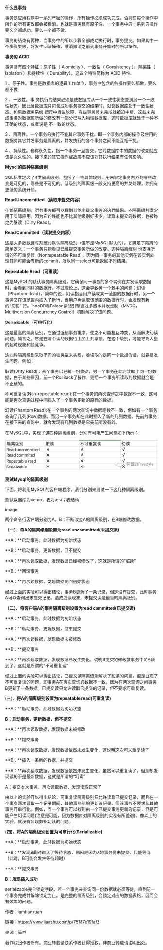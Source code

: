**什么是事务**

事务是应用程序中一系列严密的操作，所有操作必须成功完成，否则在每个操作中所作的所有更改都会被撤消。也就是事务具有原子性，一个事务中的一系列的操作要么全部成功，要么一个都不做。

事务的结束有两种，当事务中的所以步骤全部成功执行时，事务提交。如果其中一个步骤失败，将发生回滚操作，撤消撤消之前到事务开始时的所以操作。

**事务的 ACID**

事务具有四个特征：原子性（ Atomicity ）、一致性（ Consistency ）、隔离性（ Isolation ）和持续性（ Durability）。这四个特性简称为 ACID 特性。

1 、原子性。事务是数据库的逻辑工作单位，事务中包含的各操作要么都做，要么都不做

2 、一致性。事 务执行的结果必须是使数据库从一个一致性状态变到另一个一致性状态。因此当数据库只包含成功事务提交的结果时，就说数据库处于一致性状态。如果数据库系统 运行中发生故障，有些事务尚未完成就被迫中断，这些未完成事务对数据库所做的修改有一部分已写入物理数据库，这时数据库就处于一种不正确的状态，或者说是 不一致的状态。

3 、隔离性。一个事务的执行不能其它事务干扰。即一个事务内部的操作及使用的数据对其它并发事务是隔离的，并发执行的各个事务之间不能互相干扰。

4 、持续性。也称永久性，指一个事务一旦提交，它对数据库中的数据的改变就应该是永久性的。接下来的其它操作或故障不应该对其执行结果有任何影响。

 

**Mysql的四种隔离级别**

SQL标准定义了4类隔离级别，包括了一些具体规则，用来限定事务内外的哪些改变是可见的，哪些是不可见的。低级别的隔离级一般支持更高的并发处理，并拥有更低的系统开销。

**Read Uncommitted（读取未提交内容）**

在该隔离级别，所有事务都可以看到其他未提交事务的执行结果。本隔离级别很少用于实际应用，因为它的性能也不比其他级别好多少。读取未提交的数据，也被称之为脏读（Dirty Read）。

**Read Committed（读取提交内容）**

这是大多数数据库系统的默认隔离级别（但不是MySQL默认的）。它满足了隔离的简单定义：一个事务只能看见已经提交事务所做的改变。这种隔离级别 也支持所谓的不可重复读（Nonrepeatable Read），因为同一事务的其他实例在该实例处理其间可能会有新的commit，所以同一select可能返回不同结果。

**Repeatable Read（可重读）**

这是MySQL的默认事务隔离级别，它确保同一事务的多个实例在并发读取数据时，会看到同样的数据行。不过理论上，这会导致另一个棘手的问题：幻读 （Phantom Read）。简单的说，幻读指当用户读取某一范围的数据行时，另一个事务又在该范围内插入了新行，当用户再读取该范围的数据行时，会发现有新的“幻影” 行。InnoDB和Falcon存储引擎通过多版本并发控制（MVCC，Multiversion Concurrency Control）机制解决了该问题。

**Serializable（可串行化）**

这是最高的隔离级别，它通过强制事务排序，使之不可能相互冲突，从而解决幻读问题。简言之，它是在每个读的数据行上加上共享锁。在这个级别，可能导致大量的超时现象和锁竞争。

这四种隔离级别采取不同的锁类型来实现，若读取的是同一个数据的话，就容易发生问题。例如：

脏读(Drity Read)：某个事务已更新一份数据，另一个事务在此时读取了同一份数据，由于某些原因，前一个RollBack了操作，则后一个事务所读取的数据就会是不正确的。

不可重复读(Non-repeatable read):在一个事务的两次查询之中数据不一致，这可能是两次查询过程中间插入了一个事务更新的原有的数据。

幻读(Phantom Read):在一个事务的两次查询中数据笔数不一致，例如有一个事务查询了几列(Row)数据，而另一个事务却在此时插入了新的几列数据，先前的事务在接下来的查询中，就会发现有几列数据是它先前所没有的。

在MySQL中，实现了这四种隔离级别，分别有可能产生问题如下所示：

![img](.pics/clip_image001-1598928083722.png)

 

 

**测试Mysql的隔离级别**

下面，将利用MySQL的客户端程序，我们分别来测试一下这几种隔离级别。

测试数据库为demo，表为test；表结构：

image

两个命令行客户端分别为A，B；不断改变A的隔离级别，在B端修改数据。

**（一）、将A的隔离级别设置为read uncommitted(未提交读)**

 

**A：**启动事务，此时数据为初始状态

**B：**启动事务，更新数据，但不提交

**A：**再次读取数据，发现数据已经被修改了，这就是所谓的“脏读”

**B：**回滚事务

**A：**再次读数据，发现数据变回初始状态

 

经过上面的实验可以得出结论，事务B更新了一条记录，但是没有提交，此时事务A可以查询出未提交记录。造成脏读现象。未提交读是最低的隔离级别。

 

**（二）、将客户端A的事务隔离级别设置为read committed(已提交读)**

 

**A：**启动事务，此时数据为初始状态

**B：**启动事务，更新数据，但不提交

**A：**再次读数据，发现数据未被修改

**B：**提交事务

**A：**再次读取数据，发现数据已发生变化，说明B提交的修改被事务中的A读到了，这就是所谓的“不可重复读”

 

经过上面的实验可以得出结论，已提交读隔离级别解决了脏读的问题，但是出现了不可重复读的问题，即事务A在两次查询的数据不一致，因为在两次查询之间事务B更新了一条数据。已提交读只允许读取已提交的记录，但不要求可重复读。

 

(三)、**将A的隔离级别设置为repeatable read(可重复读)**

 

**A：**启动事务，此时数据为初始状态

**B：启动事务，更新数据，但不提交**

**A：**再次读取数据，发现数据未被修改

**B：**提交事务

**A：**再次读取数据，发现数据依然未发生变化，这说明这次可以重复读了

**B：**插入一条新的数据，并提交

**A：**再次读取数据，发现数据依然未发生变化，虽然可以重复读了，但是却发现读的不是最新数据，这就是所谓的“幻读”

A：提交本次事务，再次读取数据，发现读取正常了

 

由以上的实验可以得出结论，可重复读隔离级别只允许读取已提交记录，而且在一个事务两次读取一个记录期间，其他事务部的更新该记录。但该事务不要求与其他事务可串行化。例如，当一个事务可以找到由一个已提交事务更新的记录，但是可能产生幻读问题(注意是可能，因为数据库对隔离级别的实现有所差别)。像以上的实验，就没有出现数据幻读的问题。

 

(**四)、**将A的隔离级别设置为**可串行化(Serializable)**

 

**A：**启动事务，此时数据为初始状态

**B：**发现B此时进入了等待状态，原因是因为A的事务尚未提交，只能等待（此时，B可能会发生等待超时）

**A：**提交事务

**B：发现插入成功**

serializable完全锁定字段，若一个事务来查询同一份数据就必须等待，直到前一个事务完成并解除锁定为止。是完整的隔离级别，会锁定对应的数据表格，因而会有效率的问题。

 

作者：iamtianxuan

链接：https://www.jianshu.com/p/75187e19faf2

来源：简书

著作权归作者所有。商业转载请联系作者获得授权，非商业转载请注明出处。